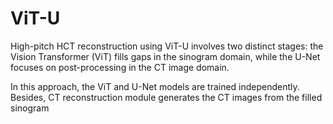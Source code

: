 # ViT-U
High-pitch HCT reconstruction using ViT-U involves two distinct stages: the Vision Transformer (ViT) fills gaps in the sinogram domain, while the U-Net focuses on post-processing in the CT image domain. 

In this approach, the ViT and U-Net models are trained independently. Besides, CT reconstruction module generates the CT images from the filled sinogram
